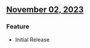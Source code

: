 ## [November 02, 2023]((https://github.com/OpsLevel/opslevel-k8s-controller/compare/v0.0.0...v2023.11.2))
### Feature
* Initial Release
